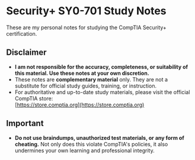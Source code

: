 # Security+ SY0-701 Study Notes

These are my personal notes for studying the CompTIA Security+ certification.  

## Disclaimer

- **I am not responsible for the accuracy, completeness, or suitability of this material. Use these notes at your own discretion.**
- These notes are **complementary material** only. They are not a substitute for official study guides, training, or instruction.
- For authoritative and up-to-date study materials, please visit the official CompTIA store:  
  [https://store.comptia.org](https://store.comptia.org)

## Important

- **Do not use braindumps, unauthorized test materials, or any form of cheating.** Not only does this violate CompTIA's policies, it also undermines your own learning and professional integrity.
